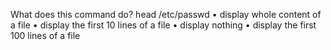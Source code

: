 What does this command do?
  head /etc/passwd
• display whole content of a file
• display the first 10 lines of a file
• display nothing
• display the first 100 lines of a file 
